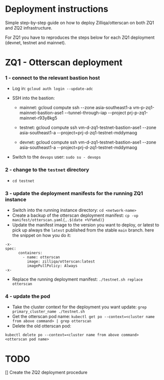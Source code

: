 # Deployment instructions

Simple step-by-step guide on how to deploy Zilliqa/otterscan on
both ZQ1 and ZQ2 infrastructure.

For ZQ1 you have to reproduces the steps below for each ZQ1 deployment
(devnet, testnet and mainnet).

# ZQ1 - Otterscan deployment

### 1 - connect to the relevant bastion host

 * Log in: `gcloud auth login --update-adc`
 * SSH into the bastion:

    * mainnet: gcloud compute ssh --zone asia-southeast1-a vm-p-zq1-mainnet-bastion-ase1 --tunnel-through-iap --project prj-p-zq1-mainnet-r93y8kg5

    * testnet: gcloud compute ssh vm-d-zq1-testnet-bastion-ase1 --zone asia-southeast1-a --project=prj-d-zq1-testnet-mddymaog


    * devnet: gcloud compute ssh vm-d-zq1-testnet-bastion-ase1 --zone asia-southeast1-a --project=prj-d-zq1-testnet-mddymaog

 * Switch to the `devops` user: `sudo su - devops`

### 2 - change to the `testnet` directory

 * `cd testnet`

### 3 - update the deployment manifests for the running ZQ1 instance

* Switch into the running instance directory: `cd <network-name>`
* Create a backup of the otterscan deployment manifest: `cp -vp manifest/otterscan.yaml{,.$(date +%Y%m%d)}`
* Update the manifest image to the version you want to deploy, or latest to pick up always the `latest` published from the stable `main` branch. here the snippet on how you do it:
```
-x-
spec:
      containers:
        - name: otterscan
          image: zilliqa/otterscan:latest
          imagePullPolicy: Always
-x-
```
* Replace the running deployment manifest: `./testnet.sh replace otterscan`

### 4 - update the pod
* Take the cluster context for the deployment you want update: `grep primary_cluster_name ./testnet.sh`
* Get the otterscan pod name: `kubectl get po --context=<cluster name from above command> | grep otterscan`
* Delete the old otterscan pod:
```
kubectl delete po --context=<cluster name from above command> <otterscan pod name>
```

# TODO

[] Create the ZQ2 deployment procedure